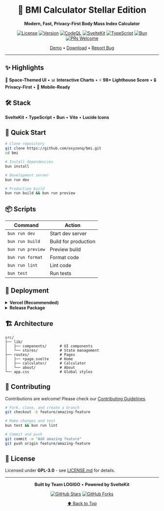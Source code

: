 <div align="center">

# 🚀 BMI Calculator Stellar Edition

**Modern, Fast, Privacy-First Body Mass Index Calculator**

[![License](https://img.shields.io/badge/license-GPL--3.0-blue.svg?style=plastic)](LICENSE.md)
[![Version](https://img.shields.io/badge/version-1.0-brightgreen.svg?style=plastic)](https://github.com/oxyzenq/bmi/releases)
[![CodeQL](https://github.com/oxyzenq/bmi/workflows/CodeQL%20Security%20Scan/badge.svg?style=plastic)](https://github.com/oxyzenq/bmi/security/code-scanning)
[![SvelteKit](https://img.shields.io/badge/SvelteKit-FF3E00?style=plastic&logo=svelte&logoColor=white)](https://kit.svelte.dev)
[![TypeScript](https://img.shields.io/badge/TypeScript-3178C6?style=plastic&logo=typescript&logoColor=white)](https://www.typescriptlang.org)
[![Bun](https://img.shields.io/badge/Bun-000000?style=plastic&logo=bun&logoColor=white)](https://bun.sh)
[![PRs Welcome](https://img.shields.io/badge/PRs-welcome-brightgreen.svg?style=plastic)](CONTRIBUTING.md)

[Demo](https://devv-3.vercel.app) • [Download](https://github.com/oxyzenq/bmi/releases) • [Report Bug](https://github.com/oxyzenq/bmi/issues)

</div>

---

## ✨ Highlights

🎨 **Space-Themed UI** • 📊 **Interactive Charts** • ⚡ **98+ Lighthouse Score** • 🔒 **Privacy-First** • 📱 **Mobile-Ready**

## 🛠️ Stack

**SvelteKit** • **TypeScript** • **Bun** • **Vite** • **Lucide Icons**

## 🚀 Quick Start

```bash
# Clone repository
git clone https://github.com/oxyzenq/bmi.git
cd bmi

# Install dependencies
bun install

# Development server
bun run dev

# Production build
bun run build && bun run preview
```

## 📦 Scripts

| Command | Action |
|---------|--------|
| `bun run dev` | Start dev server |
| `bun run build` | Build for production |
| `bun run preview` | Preview build |
| `bun run format` | Format code |
| `bun run lint` | Lint code |
| `bun test` | Run tests |

## 🚢 Deployment

<details>
<summary><b>Vercel (Recommended)</b></summary>

1. Push to GitHub
2. Import on [Vercel](https://vercel.com)
3. Deploy automatically ✨
</details>

<details>
<summary><b>Release Package</b></summary>

Download from [Releases](https://github.com/oxyzenq/bmi/releases) and extract:

```bash
unzip bmi-stellar-edition-1.0.zip -d bmi-calculator
cd bmi-calculator
bun install
bun run preview
```
</details>

## 🏗️ Architecture

```
src/
├── lib/
│   ├── components/      # UI components
│   └── stores/          # State management
├── routes/              # Pages
│   ├── +page.svelte     # Home
│   ├── calculator/      # Calculator
│   └── about/           # About
└── app.css              # Global styles
```

## 🤝 Contributing

Contributions are welcome! Please check our [Contributing Guidelines](.github/CONTRIBUTING.md).

```bash
# Fork, clone, and create a branch
git checkout -b feature/amazing-feature

# Make changes and test
bun test && bun run lint

# Commit and push
git commit -m "Add amazing feature"
git push origin feature/amazing-feature
```

## 📄 License

Licensed under **GPL-3.0** - see [LICENSE.md](LICENSE.md) for details.

---

<div align="center">

**Built by Team LOGIGO** • **Powered by SvelteKit**

[![GitHub Stars](https://img.shields.io/github/stars/oxyzenq/bmi?style=social)](https://github.com/oxyzenq/bmi)
[![GitHub Forks](https://img.shields.io/github/forks/oxyzenq/bmi?style=social)](https://github.com/oxyzenq/bmi/fork)

[⬆ Back to Top](#-bmi-calculator-stellar-edition)

</div>
